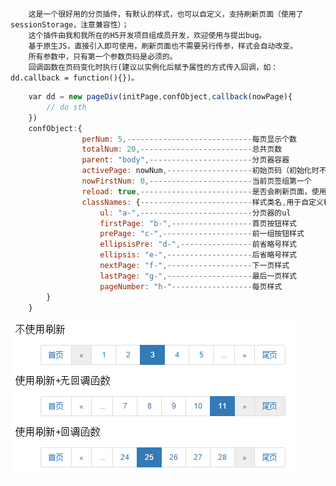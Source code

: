 		这是一个很好用的分页插件，有默认的样式，也可以自定义，支持刷新页面（使用了sessionStorage，注意兼容性）； 
		这个插件由我和我所在的H5开发项目组成员开发，欢迎使用与提出bug。
		基于原生JS，直接引入即可使用，刷新页面也不需要另行传参，样式会自动改变。
		所有参数中，只有第一个参数页码是必须的。
		回调函数在页码变化时执行(建议以实例化后赋予属性的方式传入回调，如：dd.callback = function(){})。
		
```javascript
    var dd = new pageDiv(initPage,confObject,callback(nowPage){
        // do sth
    })
    confObject:{
                perNum: 5,----------------------------每页显示个数
                totalNum: 20,-------------------------总共页数
                parent: "body",-----------------------分页器容器
                activePage: nowNum,-------------------初始页码（初始化时不必在confObject里传）
                nowFirstNum: 0,-----------------------当前页签组第一个
                reload: true,-------------------------是否会刷新页面，使用ajax时将其设为false，提高效率
                classNames: {-------------------------样式类名,用于自定义样式
                    ul: "a-",-------------------------分页器的ul
                    firstPage: "b-",------------------首页按钮样式
                    prePage: "c-",--------------------前一组按钮样式
                    ellipsisPre: "d-",----------------前省略号样式
                    ellipsis: "e-",-------------------后省略号样式
                    nextPage: "f-",-------------------下一页样式
                    lastPage: "g-",-------------------最后一页样式
                    pageNumber: "h-"------------------每页样式
        }
    }
```
![img](https://github.com/TerryBeanX2/pageDiv/raw/master/egImg/aaa.png)
